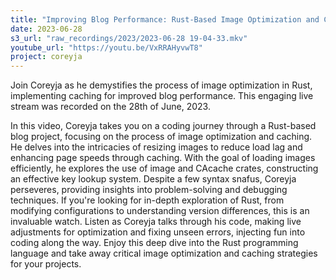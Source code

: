 ```yaml
---
title: "Improving Blog Performance: Rust-Based Image Optimization and Caching | Coding with Coreyja"
date: 2023-06-28
s3_url: "raw_recordings/2023/2023-06-28 19-04-33.mkv"
youtube_url: "https://youtu.be/VxRRAHyvwT8"
project: coreyja
---
```


Join Coreyja as he demystifies the process of image optimization in Rust, implementing caching for improved blog performance. This engaging live stream was recorded on the 28th of June, 2023.

In this video, Coreyja takes you on a coding journey through a Rust-based blog project, focusing on the process of image optimization and caching. He delves into the intricacies of resizing images to reduce load lag and enhancing page speeds through caching. With the goal of loading images efficiently, he explores the use of image and CAcache crates, constructing an effective key lookup system. Despite a few syntax snafus, Coreyja perseveres, providing insights into problem-solving and debugging techniques. If you're looking for in-depth exploration of Rust, from modifying configurations to understanding version differences, this is an invaluable watch. Listen as Coreyja talks through his code, making live adjustments for optimization and fixing unseen errors, injecting fun into coding along the way. Enjoy this deep dive into the Rust programming language and take away critical image optimization and caching strategies for your projects.
